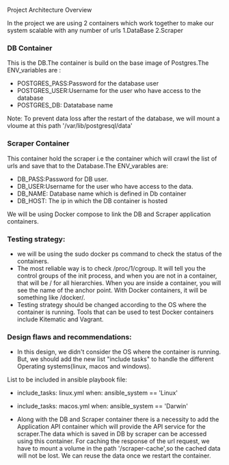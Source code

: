 Project Architecture Overview 

In the project we are using 2 containers which work together to make our system scalable with any number of urls
1.DataBase
2.Scraper

### DB Container 
This is the DB.The container is build on the base image of Postgres.The ENV_variables are :
- POSTGRES_PASS:Password for the database user
- POSTGRES_USER:Username for  the user who have access to the database
- POSTGRES_DB: Datatabase name 

Note: To prevent data loss after the restart of the database, we will mount a vloume at this path '/var/lib/postgresql/data'


### Scraper Container 
 This container hold the scraper i.e the container which will crawl the list of urls and save that to the Database.The ENV_varables are:
- DB_PASS:Password for DB user.
- DB_USER:Username for  the user who have access to the data.
- DB_NAME: Database name which is defined in Db container
- DB_HOST: The ip in which the DB container is hosted

We will be using Docker compose to link the DB and Scraper application containers.

### Testing strategy:
- we will be using the sudo docker ps command to check the status of the containers.
- The most reliable way is to check /proc/1/cgroup. It will tell you the control groups of the init process, and when you are not in a container, that will be / for all hierarchies. When you are inside a container, you will see the name of the anchor point. With Docker containers, it will be something like /docker/<containerid>. 
- Testing strategy should be changed according to the OS where the container is running. Tools that can be used to test Docker containers include Kitematic and Vagrant.
 
 ### Design flaws and recommendations:
 - In this design, we didn't consider the OS where the container is running. But, we should add the new list "include tasks" to handle the different Operating systems(linux, macos and windows).
 
 List to be included in ansible playbook file:

- include_tasks: linux.yml
  when: ansible_system == 'Linux'

- include_tasks: macos.yml
  when: ansible_system == 'Darwin'
 
- Along with the DB and Scraper container there is a necessity to add the Application API container which will provide the API service for the scraper.The data which is saved in DB by scraper can be accessed using this container. For caching the response of the url request, we have to mount a volume in the path '/scraper-cache',so the cached data will not be lost. We can reuse the data once we restart the container.
